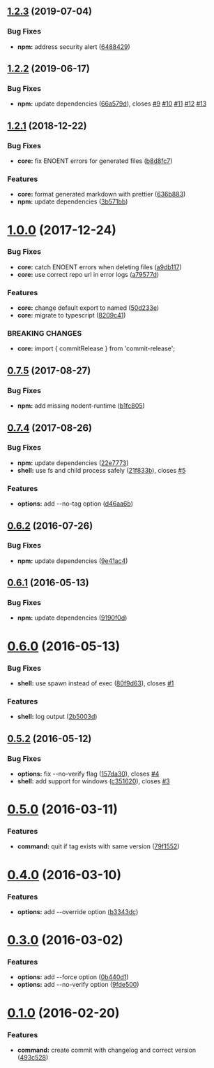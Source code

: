 ## [1.2.3](https://github.com/JamieMason/commit-release/compare/1.2.2...1.2.3) (2019-07-04)

### Bug Fixes

- **npm:** address security alert
  ([6488429](https://github.com/JamieMason/commit-release/commit/6488429))

## [1.2.2](https://github.com/JamieMason/commit-release/compare/1.2.1...1.2.2) (2019-06-17)

### Bug Fixes

- **npm:** update dependencies
  ([66a579d](https://github.com/JamieMason/commit-release/commit/66a579d)),
  closes [#9](https://github.com/JamieMason/commit-release/issues/9)
  [#10](https://github.com/JamieMason/commit-release/issues/10)
  [#11](https://github.com/JamieMason/commit-release/issues/11)
  [#12](https://github.com/JamieMason/commit-release/issues/12)
  [#13](https://github.com/JamieMason/commit-release/issues/13)

## [1.2.1](https://github.com/JamieMason/commit-release/compare/1.0.0...1.2.1) (2018-12-22)

### Bug Fixes

- **core:** fix ENOENT errors for generated files
  ([b8d8fc7](https://github.com/JamieMason/commit-release/commit/b8d8fc7))

### Features

- **core:** format generated markdown with prettier
  ([636b883](https://github.com/JamieMason/commit-release/commit/636b883))
- **npm:** update dependencies
  ([3b571bb](https://github.com/JamieMason/commit-release/commit/3b571bb))

# [1.0.0](https://github.com/JamieMason/commit-release/compare/0.7.5...1.0.0) (2017-12-24)

### Bug Fixes

- **core:** catch ENOENT errors when deleting files
  ([a9db117](https://github.com/JamieMason/commit-release/commit/a9db117))
- **core:** use correct repo url in error logs
  ([a79577d](https://github.com/JamieMason/commit-release/commit/a79577d))

### Features

- **core:** change default export to named
  ([50d233e](https://github.com/JamieMason/commit-release/commit/50d233e))
- **core:** migrate to typescript
  ([8209c41](https://github.com/JamieMason/commit-release/commit/8209c41))

### BREAKING CHANGES

- **core:** import { commitRelease } from 'commit-release';

## [0.7.5](https://github.com/JamieMason/commit-release/compare/0.7.4...0.7.5) (2017-08-27)

### Bug Fixes

- **npm:** add missing nodent-runtime
  ([b1fc805](https://github.com/JamieMason/commit-release/commit/b1fc805))

## [0.7.4](https://github.com/JamieMason/commit-release/compare/0.6.2...0.7.4) (2017-08-26)

### Bug Fixes

- **npm:** update dependencies
  ([22e7773](https://github.com/JamieMason/commit-release/commit/22e7773))
- **shell:** use fs and child process safely
  ([21f833b](https://github.com/JamieMason/commit-release/commit/21f833b)),
  closes [#5](https://github.com/JamieMason/commit-release/issues/5)

### Features

- **options:** add --no-tag option
  ([d46aa6b](https://github.com/JamieMason/commit-release/commit/d46aa6b))

## [0.6.2](https://github.com/JamieMason/commit-release/compare/0.6.1...0.6.2) (2016-07-26)

### Bug Fixes

- **npm:** update dependencies
  ([9e41ac4](https://github.com/JamieMason/commit-release/commit/9e41ac4))

## [0.6.1](https://github.com/JamieMason/commit-release/compare/0.6.0...0.6.1) (2016-05-13)

### Bug Fixes

- **npm:** update dependencies
  ([9190f0d](https://github.com/JamieMason/commit-release/commit/9190f0d))

# [0.6.0](https://github.com/JamieMason/commit-release/compare/0.5.2...0.6.0) (2016-05-13)

### Bug Fixes

- **shell:** use spawn instead of exec
  ([80f9d63](https://github.com/JamieMason/commit-release/commit/80f9d63)),
  closes [#1](https://github.com/JamieMason/commit-release/issues/1)

### Features

- **shell:** log output
  ([2b5003d](https://github.com/JamieMason/commit-release/commit/2b5003d))

## [0.5.2](https://github.com/JamieMason/commit-release/compare/0.5.0...0.5.2) (2016-05-12)

### Bug Fixes

- **options:** fix --no-verify flag
  ([157da30](https://github.com/JamieMason/commit-release/commit/157da30)),
  closes [#4](https://github.com/JamieMason/commit-release/issues/4)
- **shell:** add support for windows
  ([c351620](https://github.com/JamieMason/commit-release/commit/c351620)),
  closes [#3](https://github.com/JamieMason/commit-release/issues/3)

# [0.5.0](https://github.com/JamieMason/commit-release/compare/0.4.0...0.5.0) (2016-03-11)

### Features

- **command:** quit if tag exists with same version
  ([79f1552](https://github.com/JamieMason/commit-release/commit/79f1552))

# [0.4.0](https://github.com/JamieMason/commit-release/compare/0.3.0...0.4.0) (2016-03-10)

### Features

- **options:** add --override option
  ([b3343dc](https://github.com/JamieMason/commit-release/commit/b3343dc))

# [0.3.0](https://github.com/JamieMason/commit-release/compare/0.1.0...0.3.0) (2016-03-02)

### Features

- **options:** add --force option
  ([0b440d1](https://github.com/JamieMason/commit-release/commit/0b440d1))
- **options:** add --no-verify option
  ([9fde500](https://github.com/JamieMason/commit-release/commit/9fde500))

# [0.1.0](https://github.com/JamieMason/commit-release/compare/493c528...0.1.0) (2016-02-20)

### Features

- **command:** create commit with changelog and correct version
  ([493c528](https://github.com/JamieMason/commit-release/commit/493c528))
